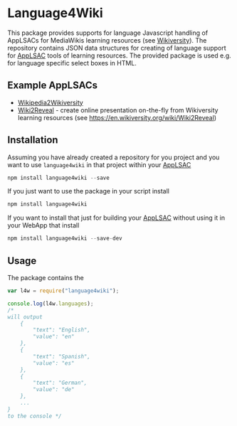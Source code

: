 # Language4Wiki
This package provides supports for language Javascript handling of AppLSACs for MediaWikis learning resources (see [Wikiversity](https://en.wikiversity.org)). The repository contains JSON data structures for  creating of language support for [AppLSAC](https://en.wikiversity.org/wiki/AppLSAC) tools of learning resources. The provided package is used e.g. for language specific select boxes in HTML.


## Example AppLSACs
* [Wikipedia2Wikiversity](https://niebert.github.io/Wikipedia2Wikiversity)
* [Wiki2Reveal](https://niebert.github.io/Wiki2Reveal) - create online presentation on-the-fly from Wikiversity learning resources (see https://en.wikiversity.org/wiki/Wiki2Reveal)

## Installation
Assuming you have already created a repository for you project and you want to use `language4wiki` in that project within your [AppLSAC](https://en.wikiversity.org/wiki/AppLSAC)
```javascript
npm install language4wiki --save
```

If you just want to use the package in your script install

```javascript
npm install language4wiki
```
If you want to install that just for building your [AppLSAC](https://en.wikiversity.org/wiki/AppLSAC) without using it in your WebApp that install
```javascript
npm install language4wiki --save-dev
```

## Usage
The package contains the
```javascript
var l4w = require("language4wiki");

console.log(l4w.languages);
/*
will output
    {
        "text": "English",
        "value": "en"
    },
    {
        "text": "Spanish",
        "value": "es"
    },
    {
        "text": "German",
        "value": "de"
    },
    ...
}    
to the console */
```

